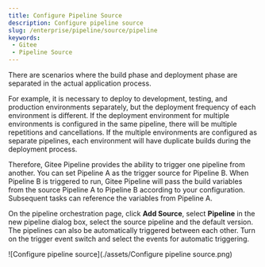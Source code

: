```yaml
---
title: Configure Pipeline Source
description: Configure pipeline source
slug: /enterprise/pipeline/source/pipeline
keywords:
 - Gitee
 - Pipeline Source
---
```


There are scenarios where the build phase and deployment phase are separated in the actual application process.

For example, it is necessary to deploy to development, testing, and production environments separately, but the deployment frequency of each environment is different. If the deployment environment for multiple environments is configured in the same pipeline, there will be multiple repetitions and cancellations. If the multiple environments are configured as separate pipelines, each environment will have duplicate builds during the deployment process.

Therefore, Gitee Pipeline provides the ability to trigger one pipeline from another. You can set Pipeline A as the trigger source for Pipeline B. When Pipeline B is triggered to run, Gitee Pipeline will pass the build variables from the source Pipeline A to Pipeline B according to your configuration. Subsequent tasks can reference the variables from Pipeline A.

On the pipeline orchestration page, click **Add Source**, select **Pipeline** in the new pipeline dialog box, select the source pipeline and the default version. The pipelines can also be automatically triggered between each other. Turn on the trigger event switch and select the events for automatic triggering.

![Configure pipeline source](./assets/Configure pipeline source.png)